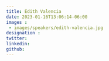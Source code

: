 ```yaml
---
title: Edith Valencia
date: 2023-01-16T13:06:14-06:00
images : 
 - images/speakers/edith-valencia.jpg
designation : 
twitter: 
linkedin: 
github: 
---
```


